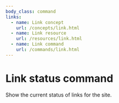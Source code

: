 ```yaml
---
body_class: command
links:
  - name: Link concept
    url: /concepts/link.html
  - name: Link resource
    url: /resources/link.html
  - name: Link command
    url: /commands/link.html
---
```


# Link status command

<section>

Show the current status of links for the site.

</section>
